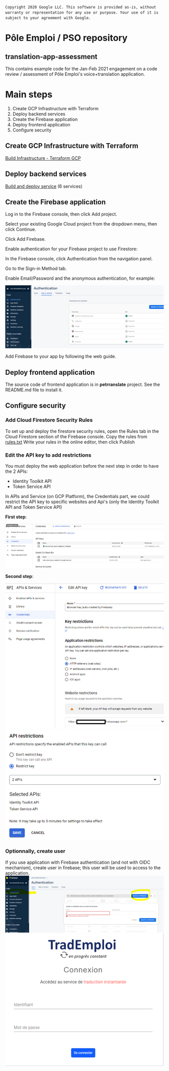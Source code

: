 `
 Copyright 2020 Google LLC. This software is provided as-is, without warranty
 or representation for any use or purpose. Your use of it is subject to your
 agreement with Google.
`

# Pôle Emploi / PSO repository
## translation-app-assessment
This contains example code for the Jan-Feb 2021 engagement on a code review / assessment of Pôle Emploi's voice+translation application.


# Main steps

1. Create GCP Infrastructure with Terraform
2. Deploy backend services
3. Create the Firebase application
4. Deploy frontend application
5. Configure security

## Create GCP Infrastructure with Terraform 
[Build Infrastructure - Terraform GCP](translation-app-assessment/terraform/README.md)


## Deploy backend services
[Build and deploy service](translation-app-assessment/backend/README.md)
(6 services)

## Create the Firebase application

Log in to the Firebase console, then click Add project.

Select your existing Google Cloud project from the dropdown menu, then click Continue.

Click Add Firebase.

Enable authentication for your Firebase project to use Firestore:

In the Firebase console, click Authentication from the navigation panel.

Go to the Sign-in Method tab.

Enable Email/Password and the anonymous authentication, for example:

![img.png](./images/img4.png)

Add Firebase to your app by following the web guide.


## Deploy frontend application
The source code of frontend application is in **petrranslate** project. See the README.md file to install it.

## Configure security

### Add Cloud Firestore Security Rules

To set up and deploy the firestore security rules, open the Rules tab in the Cloud Firestore section of the Firebase console.
Copy the rules from [rules.txt](./firestore_rules/rules.txt) Write your rules in the online editor, then click Publish

### Edit the API key to add restrictions

You must deploy the web application before the next step in order to have the 2 APIs:
- Identity Toolkit API
- Token Service API

In APIs and Service (on GCP Platform), the Credentials part, we could restrict the API key to specific websites and Api's (only the Identity Toolkit API and
Token Service API)

**First step**:

![img.png](images/img.png)

**Second step**:

![img.png](images/img2.png)
![img.png](images/img3.png)

### Optionnally, create user
If you use application with Firebase authentication (and not with OIDC mechanism), create user in firebase; this user will be used to access to the application.
![img.png](images/img5.png)
![img.png](images/img6.png)
